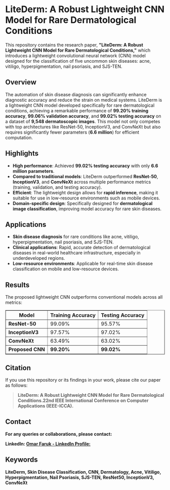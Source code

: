 
   <h1>LiteDerm: A Robust Lightweight CNN Model for Rare Dermatological Conditions</h1>

   <p>This repository contains the research paper, <strong>"LiteDerm: A Robust Lightweight CNN Model for Rare Dermatological Conditions,"</strong> which introduces a lightweight convolutional neural network (CNN) model designed for the classification of five uncommon skin diseases: acne, vitiligo, hyperpigmentation, nail psoriasis, and SJS-TEN.</p>

  <h2>Overview</h2>
    <p>The automation of skin disease diagnosis can significantly enhance diagnostic accuracy and reduce the strain on medical systems. LiteDerm is a lightweight CNN model developed specifically for rare dermatological conditions, achieving a remarkable performance of <strong>99.20% training accuracy</strong>, <strong>99.06% validation accuracy</strong>, and <strong>99.02% testing accuracy</strong> on a dataset of <strong>9,548 dermatoscopic images</strong>. This model not only competes with top architectures like ResNet-50, InceptionV3, and ConvNeXt but also requires significantly fewer parameters (<strong>6.6 million</strong>) for efficient computation.</p>

   <h2>Highlights</h2>
    <ul>
        <li><strong>High performance</strong>: Achieved <strong>99.02% testing accuracy</strong> with only <strong>6.6 million parameters</strong>.</li>
        <li><strong>Compared to traditional models</strong>: LiteDerm outperformed <strong>ResNet-50</strong>, <strong>InceptionV3</strong>, and <strong>ConvNeXt</strong> across multiple performance metrics (training, validation, and testing accuracy).</li>
        <li><strong>Efficient</strong>: The lightweight design allows for <strong>rapid inference</strong>, making it suitable for use in low-resource environments such as mobile devices.</li>
        <li><strong>Domain-specific design</strong>: Specifically designed for <strong>dermatological image classification</strong>, improving model accuracy for rare skin diseases.</li>
    </ul>

   <h2>Applications</h2>
    <ul>
        <li><strong>Skin disease diagnosis</strong> for rare conditions like acne, vitiligo, hyperpigmentation, nail psoriasis, and SJS-TEN.</li>
        <li><strong>Clinical applications</strong>: Rapid, accurate detection of dermatological diseases in real-world healthcare infrastructure, especially in underdeveloped regions.</li>
        <li><strong>Low-resource environments</strong>: Applicable for real-time skin disease classification on mobile and low-resource devices.</li>
    </ul>

   <h2>Results</h2>
    <p>The proposed lightweight CNN outperforms conventional models across all metrics:</p>

   <table border="1">
        <thead>
            <tr>
                <th>Model</th>
                <th>Training Accuracy</th>
                <th>Testing Accuracy</th>
            </tr>
        </thead>
        <tbody>
            <tr>
                <td><strong>ResNet-50</strong></td>
                <td>99.09%</td>
                <td>95.57%</td>
            </tr>
            <tr>
                <td><strong>InceptionV3</strong></td>
                <td>97.57%</td>
                <td>97.02%</td>
            </tr>
            <tr>
                <td><strong>ConvNeXt</strong></td>
                <td>63.49%</td>
                <td>63.02%</td>
            </tr>
            <tr>
                <td><strong>Proposed CNN</strong></td>
                <td><strong>99.20%</strong></td>
                <td><strong>99.02%</strong></td>
            </tr>
        </tbody>
    </table>

   <h2>Citation</h2>
    <p>If you use this repository or its findings in your work, please cite our paper as follows:</p>
    <blockquote>
        <p><strong>LiteDerm: A Robust Lightweight CNN Model for Rare Dermatological Conditions.22nd IEEE International Conference on Computer Applications (IEEE-ICCA).</p>
    </blockquote>

  <h2>Contact</h2>
    <p>For any queries or collaborations, please contact:</p>
    <p>LinkedIn: <a href="https://www.linkedin.com/in/iltimas-wasek](https://www.linkedin.com/in/omar-faruk-vai/)">Omar Faruk - LinkedIn Profile:</a></p>

   <h2>Keywords</h2>
    <p>LiteDerm, Skin Disease Classification, CNN, Dermatology, Acne, Vitiligo, Hyperpigmentation, Nail Psoriasis, SJS-TEN, ResNet50, InceptionV3, ConvNeXt</p>


